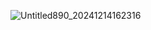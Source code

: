 ![Untitled890_20241214162316](https://github.com/user-attachments/assets/274393e2-e366-4cbb-b2a6-830f277c7104)
